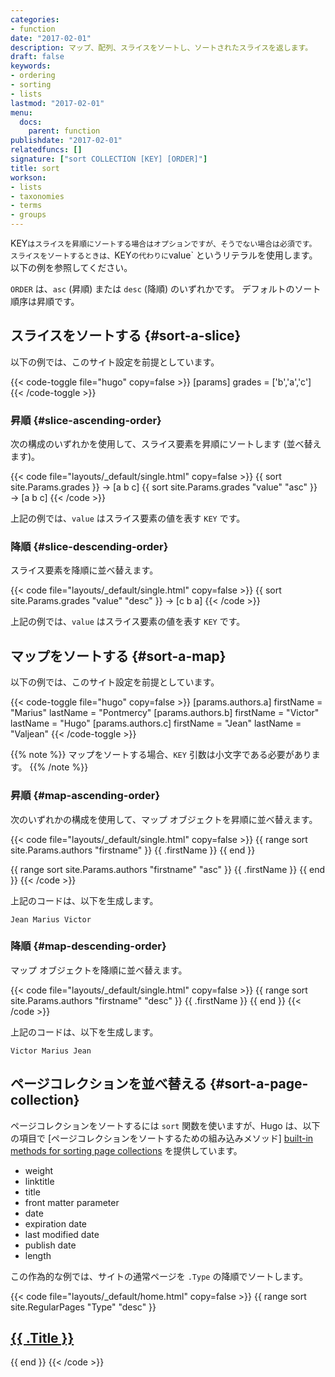 ```yaml
---
categories:
- function
date: "2017-02-01"
description: マップ、配列、スライスをソートし、ソートされたスライスを返します。
draft: false
keywords:
- ordering
- sorting
- lists
lastmod: "2017-02-01"
menu:
  docs:
    parent: function
publishdate: "2017-02-01"
relatedfuncs: []
signature: ["sort COLLECTION [KEY] [ORDER]"]
title: sort
workson:
- lists
- taxonomies
- terms
- groups
---
```


KEY` はスライスを昇順にソートする場合はオプションですが、そうでない場合は必須です。
スライスをソートするときは、 `KEY` の代わりに `value` というリテラルを使用します。以下の例を参照してください。

`ORDER` は、`asc` (昇順) または `desc` (降順) のいずれかです。 デフォルトのソート順序は昇順です。

## スライスをソートする {#sort-a-slice}

以下の例では、このサイト設定を前提としています。

{{< code-toggle file="hugo" copy=false >}}
[params]
grades = ['b','a','c']
{{< /code-toggle >}}

### 昇順 {#slice-ascending-order}

次の構成のいずれかを使用して、スライス要素を昇順にソートします (並べ替えます)。

{{< code file="layouts/_default/single.html" copy=false >}}
{{ sort site.Params.grades }} → [a b c]
{{ sort site.Params.grades "value" "asc" }} → [a b c]
{{< /code >}}

上記の例では、`value` はスライス要素の値を表す `KEY` です。

### 降順 {#slice-descending-order}

スライス要素を降順に並べ替えます。

{{< code file="layouts/_default/single.html" copy=false >}}
{{ sort site.Params.grades "value" "desc" }} → [c b a]
{{< /code >}}

上記の例では、`value` はスライス要素の値を表す `KEY` です。

## マップをソートする {#sort-a-map}

以下の例では、このサイト設定を前提としています。

{{< code-toggle file="hugo" copy=false >}}
[params.authors.a]
firstName = "Marius"
lastName  = "Pontmercy"
[params.authors.b]
firstName = "Victor"
lastName  = "Hugo"
[params.authors.c]
firstName = "Jean"
lastName  = "Valjean"
{{< /code-toggle >}}

{{% note %}}
マップをソートする場合、`KEY` 引数は小文字である必要があります。
{{% /note %}}

### 昇順 {#map-ascending-order}

次のいずれかの構成を使用して、マップ オブジェクトを昇順に並べ替えます。

{{< code file="layouts/_default/single.html" copy=false >}}
{{ range sort site.Params.authors "firstname" }}
  {{ .firstName }}
{{ end }}

{{ range sort site.Params.authors "firstname" "asc" }}
  {{ .firstName }}
{{ end }}
{{< /code >}}

上記のコードは、以下を生成します。

```text
Jean Marius Victor
```

### 降順 {#map-descending-order}

マップ オブジェクトを降順に並べ替えます。

{{< code file="layouts/_default/single.html" copy=false >}}
{{ range sort site.Params.authors "firstname" "desc" }}
  {{ .firstName }}
{{ end }}
{{< /code >}}

上記のコードは、以下を生成します。

```text
Victor Marius Jean
```

## ページコレクションを並べ替える {#sort-a-page-collection}

ページコレクションをソートするには `sort` 関数を使いますが、Hugo は、以下の項目で [ページコレクションをソートするための組み込みメソッド]
[built-in methods for sorting page collections] を提供しています。

- weight
- linktitle
- title
- front matter parameter
- date
- expiration date
- last modified date
- publish date
- length

この作為的な例では、サイトの通常ページを `.Type` の降順でソートします。

{{< code file="layouts/_default/home.html" copy=false >}}
{{ range sort site.RegularPages "Type" "desc" }}
  <h2><a href="{{ .RelPermalink }}">{{ .Title }}</a></h2>
{{ end }}
{{< /code >}}

[built-in methods for sorting page collections]: /templates/lists/#order-content
